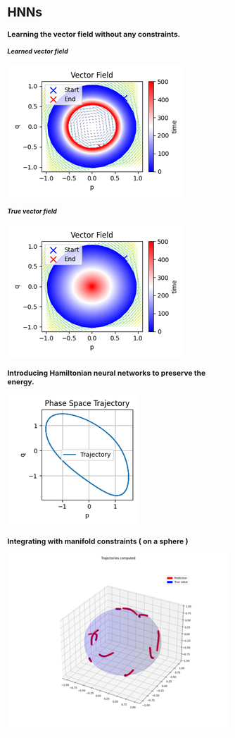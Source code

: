 # HNNs
### Learning the vector field without any constraints.
##### Learned vector field
![plot](./Vector_Field/vf_learned.png)
##### True vector field
![plot](./Vector_Field/vf_true.png)

### Introducing Hamiltonian neural networks to preserve the energy. 

![plot](./HNN/hnn_dynamics.png)

### Integrating with manifold constraints ( on a sphere )

![plot](./manifold_constraint/trajectories_prediction.png)



